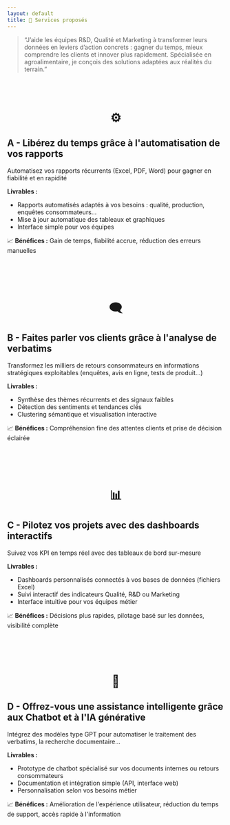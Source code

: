 ```yaml
---
layout: default
title: 🌟 Services proposés
---
```

  

> “J’aide les équipes R&D, Qualité et Marketing à transformer leurs données en leviers d’action concrets : gagner du temps, mieux comprendre les clients et innover plus rapidement. Spécialisée en agroalimentaire, je conçois des solutions adaptées aux réalités du terrain.”
> 
  
<br><br>
  
<h1 style="text-align: center;">⚙️</h1>

## A - Libérez du temps grâce à l'automatisation de vos rapports
Automatisez vos rapports récurrents (Excel, PDF, Word) pour gagner en fiabilité et en rapidité  

**Livrables :**  
- Rapports automatisés adaptés à vos besoins : qualité, production, enquêtes consommateurs...  
- Mise à jour automatique des tableaux et graphiques  
- Interface simple pour vos équipes  

📈 **Bénéfices :** Gain de temps, fiabilité accrue, réduction des erreurs manuelles  

<br><br><br>
  
<h1 style="text-align: center;">🗨️</h1>

## B - Faites parler vos clients grâce à l'analyse de verbatims
Transformez les milliers de retours consommateurs en informations stratégiques exploitables (enquêtes, avis en ligne, tests de produit...)

**Livrables :**  
- Synthèse des thèmes récurrents et des signaux faibles  
- Détection des sentiments et tendances clés  
- Clustering sémantique et visualisation interactive  

📈 **Bénéfices :** Compréhension fine des attentes clients et prise de décision éclairée  
  
<br><br><br>
  
<h1 style="text-align: center;">📊</h1>

## C - Pilotez vos projets avec des dashboards interactifs
Suivez vos KPI en temps réel avec des tableaux de bord sur-mesure  

**Livrables :**  
- Dashboards personnalisés connectés à vos bases de données (fichiers Excel)  
- Suivi interactif des indicateurs Qualité, R&D ou Marketing  
- Interface intuitive pour vos équipes métier  

📈 **Bénéfices :** Décisions plus rapides, pilotage basé sur les données, visibilité complète  
  
<br><br><br>
  
<h1 style="text-align: center;">🎯</h1>

## D - Offrez-vous une assistance intelligente grâce aux Chatbot et à l'IA générative
Intégrez des modèles type GPT pour automatiser le traitement des verbatims, la recherche documentaire...  

**Livrables :**  
- Prototype de chatbot spécialisé sur vos documents internes ou retours consommateurs  
- Documentation et intégration simple (API, interface web)  
- Personnalisation selon vos besoins métier  

📈 **Bénéfices :** Amélioration de l'expérience utilisateur, réduction du temps de support, accès rapide à l'information

